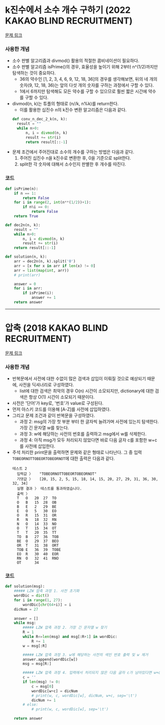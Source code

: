# k진수에서 소수 개수 구하기 (2022 KAKAO BLIND RECRUITMENT)
[문제 링크](https://school.programmers.co.kr/learn/courses/30/lessons/92335)    

### 사용한 개념
- 소수 판별 알고리즘과 divmod() 활용의 적절한 콤비네이션이 필요하다.
- 소수 판별 알고리즘 isPrime()의 경우, 효율성을 높이기 위해 2부터 n^(1/2)까지만 탐색하는 것이 중요하다.
  * 36의 약수인 [1, 2, 3, 4, 6, 9, 12, 18, 36]의 경우를 생각해보면, 뒤의 네 개의 숫자(9, 12, 18, 36)는 앞의 다섯 개의 숫자를 구하는 과정에서 구할 수 있다.
  * 1에서 6까지만 탐색해도 모든 약수를 구할 수 있으므로 훨씬 짧은 시간에 약수를 구할 수 있다.
- divmod(n, k)는 튜플의 형태로 (n//k, n%k)를 return한다.
  * 이를 활용한 십진수 n의 k진수 변환 알고리즘은 다음과 같다.
  ```py
  def conv_n_dec_2_k(n, k):
    result = ""
    while n>0:
        n, i = divmod(n, k)
        result += str(i)
        return result[::-1]
  ```
- 문제 조건에서 주어진대로 소수의 개수를 구하는 방법은 다음과 같다.
    1. 주어진 십진수 n을 k진수로 변환한 후, 0을 기준으로 split한다.
    2. split한 각 숫자에 대해서 소수인지 판별한 후 개수를 따진다.

### 코드
```py
def isPrime(n):
    if n == 1:
        return False
    for i in range(2, int(n**(1/2))+1):
        if n%i == 0:
            return False
    return True

def dec2n(n, k):
    result = ""
    while n>0:
        n, i = divmod(n, k)
        result += str(i)
    return result[::-1]

def solution(n, k):    
    arr = dec2n(n, k).split('0')
    arr = [x for x in arr if len(x) != 0]
    arr = list(map(int, arr))
    # print(arr)

    answer = 0
    for i in arr:
        if isPrime(i):
            answer += 1
    return answer
```
---
       
# 압축 (2018 KAKAO BLIND RECRUITMENT)
[문제 링크](https://school.programmers.co.kr/learn/courses/30/lessons/17684)

### 사용한 개념
- 반복문에서 사전에 대한 수없이 많은 검색과 삽입이 이뤄질 것으로 예상되기 때문에, 사전을 딕셔너리로 구성하였다.
  * list에 대한 검색은 최악의 경우 O(n) 시간이 소모되지만, dictionary에 대한 검색은 항상 O(1) 시간이 소모되기 때문이다.
- 사전은 '단어'가 key로, '번호'가 value로 구성된다.
- 먼저 아스키 코드를 이용해 [A-Z]를 사전에 삽입하였다.
- 그리고 문제 조건과 같이 반복문을 구성하였다.
  * 과정 2: msg의 가장 첫 부분 부터 한 글자씩 늘려가며 사전에 있는지 탐색한다. 가장 긴 문자열 w를 찾는다.
  * 과정 3: w에 해당하는 사전의 번호를 출력하고 msg에서 w를 삭제한다.
  * 과정 4: 아직 msg가 모두 처리되지 않았다면 바로 다음 글자 c를 포함한 w+c를 사전에 삽입한다.
- 주석 처리한 print문을 출력하면 문제와 같은 형태로 나타난다. 그 중 입력 `TOBEORNOTTOBEORTOBEORNOT`에 대한 출력은 다음과 같다.
  ```
  테스트 2
    입력값 〉	"TOBEORNOTTOBEORTOBEORNOT"
    기댓값 〉	[20, 15, 2, 5, 15, 18, 14, 15, 20, 27, 29, 31, 36, 30, 32, 34]
    실행 결과 〉	테스트를 통과하였습니다.
    출력 〉	
    T	O	20	27	TO
    O	B	15	28	OB
    B	E	2	29	BE
    E	O	5	30	EO
    O	R	15	31	OR
    R	N	18	32	RN
    N	O	14	33	NO
    O	T	15	34	OT
    T	T	20	35	TT
    TO	B	27	36	TOB
    BE	O	29	37	BEO
    OR	T	31	38	ORT
    TOB	E	36	39	TOBE
    EO	R	30	40	EOR
    RN	O	32	41	RNO
    OT		34
  ```

### 코드
```py
def solution(msg):
    ##### LZW 압축 과정 1. 사전 초기화
    wordDic = dict()
    for i in range(1, 27):
        wordDic[chr(64+i)] = i
    dicNum = 27
    
    answer = []
    while msg:
        ##### LZW 압축 과정 2. 가장 긴 문자열 w 찾기
        R = 1
        while R<=len(msg) and msg[:R+1] in wordDic:
            R += 1
        w = msg[:R]

        ##### LZW 압축 과정 3. w에 해당하는 사전의 색인 번호 출력 및 w 제거
        answer.append(wordDic[w])
        msg = msg[R:]

        ##### LZW 압축 과정 4. 입력에서 처리되지 않은 다음 글자 c가 남아있다면 w+c를 사전에 삽입
        c = ''
        if len(msg) != 0:
            c = msg[0]
            wordDic[w+c] = dicNum
            # print(w, c, wordDic[w], dicNum, w+c, sep='\t')
            dicNum += 1
        # else:
            # print(w, c, wordDic[w], sep='\t')
        
    return answer 
```
